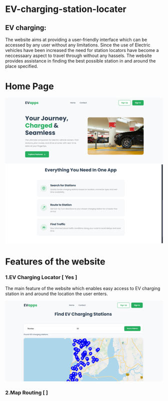 # EV-charging-station-locater
## EV charging:
<!-- EV charging involves supply of direct current (DC) to the battery pack. As electricity distribution systems supply alternate current (AC) power, a converter is required to provide DC power to the battery.<br> -->
The website aims at providing a user-friendly interface which can be accessed by any user without any limitations. Since the use of Electric vehicles have been increased the need for station locators have become a neccessaary aspect to travel through without any hassels. The website provides assistance in finding the best possible station in and around the place specified.
# Home Page

![alt text](image.png)
![alt text](image-1.png)
<!-- ![WhatsApp Image 2022-10-16 at 2 56 04 PM (1)](https://user-images.githubusercontent.com/92366931/196028332-1e804a8e-d9f1-4cad-80c3-3d5ed14601fb.jpeg) -->

# Features of the website

### 1.EV Charging Locator [ Yes ]

The main feature of the website which enables easy access to EV charging station in and around the location the user enters.

![alt text](image-2.png)
### 2.Map Routing [ ]
<!-- 
The feature of the website which enables the user to enroute his journey by specifing the his current loction and the the destination. 

![WhatsApp Image 2022-10-16 at 3 13 23 PM](https://user-images.githubusercontent.com/92366931/196028735-4f6ec2fe-23df-4863-bfba-46d40885c554.jpeg)

### 3. Traffic Detection

The feature of the website which determines the current traffic status around the specified loction based on the the radius of area mentioned by the user. 

![WhatsApp Image 2022-10-16 at 3 16 13 PM](https://user-images.githubusercontent.com/92366931/196028829-578cb152-0f60-40e6-a72c-dcf76de4b5cf.jpeg)

##### The above three features illustrated above depicts the three stages from which the user can inherit the needed information about the electric charging station and find the best route to reach the EV charging station from the website  -->

